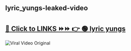 
 ## lyric_yungs-leaked-video 

# <h2><a href="https://clipsfans.com/lyric_yungs&ref=git">🔗 Click to LINKS ⏩⏩ 👉 🟢 lyric yungs </a></h2>

<a href="https://clipsfans.com/lyric_yungs&ref=git" rel="nofollow" data-target="animated-image.originalLink"><img src="https://i.ibb.co.com/xMMVF88/686577567.gif" alt="Viral Video Original" style="max-width: 100%; display: inline-block;" data-target="animated-image.originalImage"></a>
